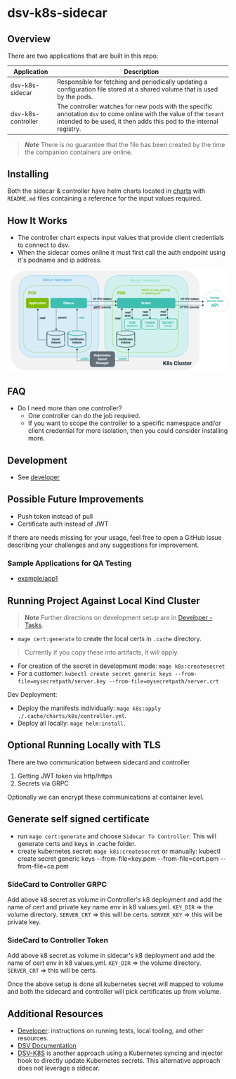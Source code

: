 # dsv-k8s-sidecar

## Overview

There are two applications that are built in this repo:

| Application        | Description                                                                                                                                                                               |
| ------------------ | ----------------------------------------------------------------------------------------------------------------------------------------------------------------------------------------- |
| dsv-k8s-sidecar    | Responsible for fetching and periodically updating a configuration file stored at a shared volume that is used by the pods.                                                               |
| dsv-k8s-controller | The controller watches for new pods with the specific annotation `dsv` to come online with the value of the `tenant` intended to be used, it then adds this pod to the internal registry. |

> **_Note_**
> There is no guarantee that the file has been created by the time the companion containers are online.

## Installing

Both the sidecar & controller have helm charts located in [charts](charts/) with `README.md` files containing a reference for the input values required.

## How It Works

- The controller chart expects input values that provide client credentials to connect to dsv.
- When the sidecar comes online it must first call the auth endpoint using it's podname and ip address.

![overview](docs/original-diagram.png)

## FAQ

- Do I need more than one controller?
  - One controller can do the job required.
  - If you want to scope the controller to a specific namespace and/or client credential for more isolation, then you could consider installing more.

## Development

- See [developer](docs/developer-quick-start.md)

## Possible Future Improvements

- Push token instead of pull
- Certificate auth instead of JWT

If there are needs missing for your usage, feel free to open a GitHub issue describing your challenges and any suggestions for improvement.

### Sample Applications for QA Testing

- [example/app1](examples/app1)

## Running Project Against Local Kind Cluster

> **Note**
> Further directions on development setup are in [Developer - Tasks](DEVELOPER.md#tasks).

- `mage cert:generate` to create the local certs in `.cache` directory.

> Currently if you copy these into artifacts, it will apply.

- For creation of the secret in development mode: `mage k8s:createsecret`
- For a customer: `kubectl create secret generic keys --from-file=mysecretpath/server.key --from-file=mysecretpath/server.crt`

Dev Deployment:

- Deploy the manifests individually: `mage k8s:apply ./.cache/charts/k8s/controller.yml`.
- Deploy all locally: `mage helm:install`.

## Optional Running Locally with TLS

There are two communication between sidecard and controller

1. Getting JWT token via http/https
2. Secrets via GRPC

Optionally we can encrypt these communications at container level.

## Generate self signed certificate

- run `mage cert:generate` and choose `Sidecar To Controller`: This will generate certs and keys in .cache folder.
- create kubernetes secret: `mage k8s:createsecret` or manually: kubectl create secret generic keys --from-file=key.pem --from-file=cert.pem --from-file=ca.pem

### SideCard to Controller GRPC

Add above k8 secret as volume in Controller's k8 deployment and add the name of cert and private key name env in k8 values.yml.
`KEY_DIR` => the volume directory.
`SERVER_CRT` => this will be certs.
`SERVER_KEY` => this will be private key.

### SideCard to Controller Token

Add above k8 secret as volume in sidecar's k8 deployment and add the name of cert env in k8 values.yml.
`KEY_DIR` => the volume directory.
`SERVER_CRT` => this will be certs.

Once the above setup is done all kubernetes secret will mapped to volume and both the sidecard and controller will pick certificates up from volume.

## Additional Resources

- [Developer](DEVELOPER.md): instructions on running tests, local tooling, and other resources.
- [DSV Documentation](https://docs.delinea.com/dsv/current?ref=githubrepo)
- [DSV-K8S](https://github.com/DelineaXPM/dsv-k8s) is another approach using a Kubernetes syncing and injector hook to directly update Kubernetes secrets.
  This alternative approach does not leverage a sidecar.
